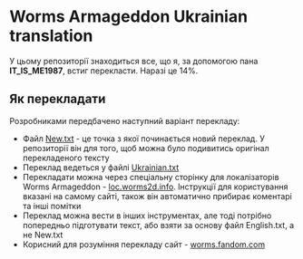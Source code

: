 # Worms Armageddon Ukrainian translation

У цьому репозиторії знаходиться все, що я, за допомогою пана **IT_IS_ME1987**, встиг перекласти. Наразі це 14%.


## Як перекладати

Розробниками передбачено наступний варіант перекладу:

 - Файл [New.txt](https://github.com/Mant1kor/Worms-Armageddon-Ukrainian-translation/blob/master/New.txt "New.txt") - це точка з якої починається новий переклад. У репозиторії він для того, щоб можна було подивитись оригінал перекладеного тексту
 - Переклад ведеться у файлі [Ukrainian.txt](https://github.com/Mant1kor/Worms-Armageddon-Ukrainian-translation/blob/master/Ukrainian.txt "Ukrainian.txt")
 - Перекладати можна через спеціальну сторінку для локалізаторів Worms Armageddon - [loc.worms2d.info](http://https://loc.worms2d.info). Інструкції для користування вказані на самому сайті, також він автоматично прибирає коментарі та інші помітки
 - Переклад можна вести в інших інструментах, але тоді потрібно попередньо підготувати текст, або взяти за основу файл English.txt, а не New.txt
 - Корисний для розуміння перекладу сайт - [worms.fandom.com](https://worms.fandom.com)
